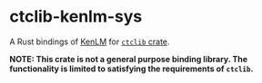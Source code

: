 # ctclib-kenlm-sys

A Rust bindings of [KenLM](https://github.com/kpu/kenlm) for [`ctclib` crate](https://github.com/agatan/ctclib).

**NOTE: This crate is not a general purpose binding library. The functionality is limited to satisfying the requirements of `ctclib`.**